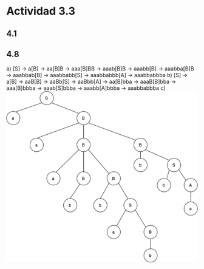 # Actividad 3.3

## 4.1

## 4.8
a) [S] -> a[B] -> aa[B]B -> aaa[B]BB -> aaab[B]B -> aaabb[B] -> aaabba[B]B -> aaabbab[B] -> aaabbabb[S] -> aaabbabbb[A] -> aaabbabbba
b) [S] -> a[B] -> aaB[B] -> aaBb[S] -> aaBbb[A] -> aa[B]bba -> aaaB[B]bba -> aaa[B]bbba -> aaab[S]bbba -> aaabb[A]bbba -> aaabbabbba
c) ![diagram](https://raw.githubusercontent.com/oscarmires/compu-methods/main/actividad_3_3/4.8c_parse_tree.png)

